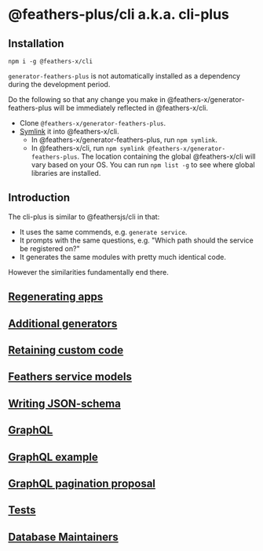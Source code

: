 # @feathers-plus/cli a.k.a. cli-plus

## Installation

`npm i -g @feathers-x/cli`

`generator-feathers-plus` is not automatically installed as a dependency
during the development period.

Do the following so that any change you make in @feathers-x/generator-feathers-plus
will be immediately reflected in @feathers-x/cli.

- Clone `@feathers-x/generator-feathers-plus`.
- [Symlink](https://medium.com/trisfera/the-magic-behind-npm-link-d94dcb3a81af)
it into @feathers-x/cli.
  - In @feathers-x/generator-feathers-plus, run `npm symlink`.
  - In @feathers-x/cli, run `npm symlink @feathers-x/generator-feathers-plus`.
  The location containing the global @feathers-x/cli will vary based on your OS.
  You can run `npm list -g` to see where global libraries are installed.

## Introduction

The cli-plus is similar to @feathersjs/cli in that:
- It uses the same commends, e.g. `generate service`.
- It prompts with the same questions, e.g. "Which path should the service be registered on?"
- It generates the same modules with pretty much identical code.

However the similarities fundamentally end there.

## [Regenerating apps](./docs-readme/regenerating-apps.md)

## [Additional generators](./docs-readme/additional-generators.md)

## [Retaining custom code](./docs-readme/retaining-custom-code.md)

## [Feathers service models](./docs-readme/feathers-service-models.md)

## [Writing JSON-schema](./docs-readme/writing-json-schema.md)

## [GraphQL](./docs-readme/graphql.md)

## [GraphQL example](./docs-readme/graphql-example.md)

## [GraphQL pagination proposal](./docs-readme/graphql-pagination.md)

## [Tests](./docs-readme/tests.md)

## [Database Maintainers](./docs-readme/database-maintainers.md)